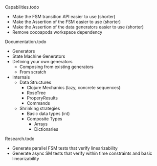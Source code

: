 Capabilities.todo
- Make the FSM transition API easier to use (shorter)
- Make the Assertion of the FSM easier to use (shorter)
- Make the Assertion of the data generators easier to use (shorter)
- Remove cocoapods workspace dependency

Documentation.todo
- Generators
- State Machine Generators
- Defining your own generators
	- Composing from existing generators
	- From scratch
- Internals
	- Data Structures
		- Clojure Mechanics (lazy, concrete sequences)
		- RoseTree
		- ProperyResults
		- Commands
	- Shrinking strategies
		- Basic data types (int)
		- Composite Types
			- Arrays
			- Dictionaries

Research.todo
- Generate parallel FSM tests that verify linearizability
- Generate async SM tests that verify within time constraints and basic linearizability